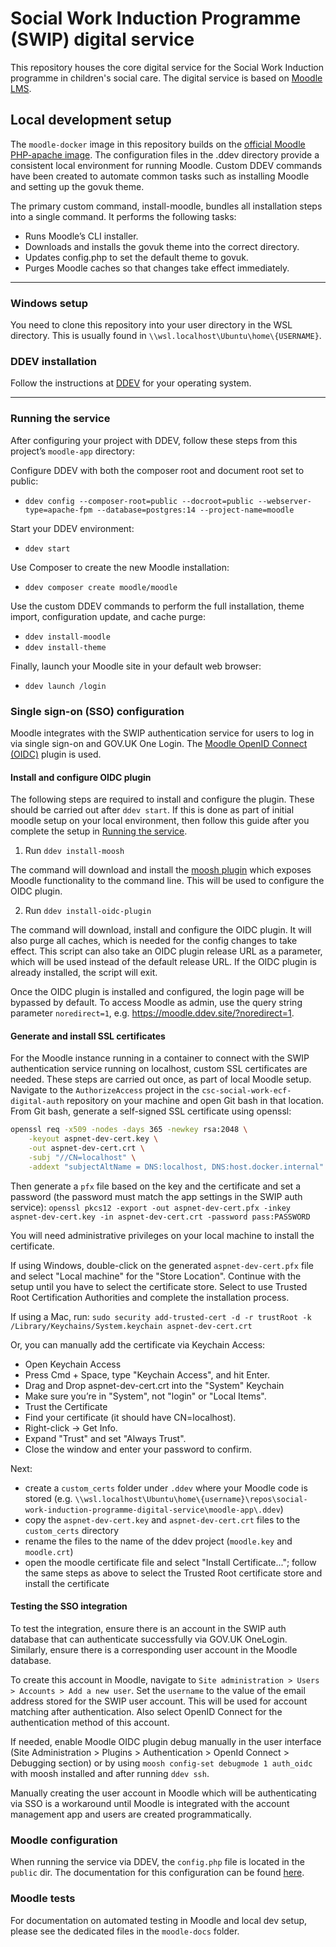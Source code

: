 # Social Work Induction Programme (SWIP) digital service

This repository houses the core digital service for the Social Work Induction programme in children's social care. The digital service is based on [Moodle LMS](https://moodle.org).

## Local development setup
The `moodle-docker` image in this repository builds on the [official Moodle PHP-apache image](https://github.com/moodlehq/moodle-php-apache). 
The configuration files in the .ddev directory provide a consistent local environment for running Moodle. Custom DDEV commands have been created to automate common tasks such as installing Moodle and setting up the govuk theme.

The primary custom command, install-moodle, bundles all installation steps into a single command. It performs the following tasks:

- Runs Moodle’s CLI installer.
- Downloads and installs the govuk theme into the correct directory.
- Updates config.php to set the default theme to govuk.
- Purges Moodle caches so that changes take effect immediately.
---
### Windows setup
You need to clone this repository into your user directory in the WSL directory. This is usually found in `\\wsl.localhost\Ubuntu\home\{USERNAME}`. 

### DDEV installation
Follow the instructions at [DDEV](https://ddev.readthedocs.io/en/stable/users/install/ddev-installation) for your operating system.

---
### Running the service
After configuring your project with DDEV, follow these steps from this project’s `moodle-app` directory:

Configure DDEV with both the composer root and document root set to public:

- `ddev config --composer-root=public --docroot=public --webserver-type=apache-fpm --database=postgres:14 --project-name=moodle`

Start your DDEV environment:

- `ddev start`

Use Composer to create the new Moodle installation:

- `ddev composer create moodle/moodle`

Use the custom DDEV commands to perform the full installation, theme import, configuration update, and cache purge:

- `ddev install-moodle`
- `ddev install-theme`

Finally, launch your Moodle site in your default web browser:

- `ddev launch /login`

### Single sign-on (SSO) configuration
Moodle integrates with the SWIP authentication service for users to log in via single sign-on and GOV.UK One Login. The [Moodle OpenID Connect (OIDC)](https://moodle.org/plugins/auth_oidc) plugin is used. 

#### Install and configure OIDC plugin

The following steps are required to install and configure the plugin. These should be carried out after `ddev start`. If this is done as part of initial moodle setup on your local environment, then follow this guide after you complete the setup in [Running the service](#running-the-service). 

1. Run `ddev install-moosh`

The command will download and install the [moosh plugin](https://moosh-online.com/) which exposes Moodle functionality to the command line. This will be used to configure the OIDC plugin.

2. Run `ddev install-oidc-plugin`

The command will download, install and configure the OIDC plugin. It will also purge all caches, which is needed for the config changes to take effect.
This script can also take an OIDC plugin release URL as a parameter, which will be used instead of the default release URL.
If the OIDC plugin is already installed, the script will exit.

Once the OIDC plugin is installed and configured, the login page will be bypassed by default. To access Moodle as admin, use the query string parameter `noredirect=1`, e.g. https://moodle.ddev.site/?noredirect=1.

#### Generate and install SSL certificates

For the Moodle instance running in a container to connect with the SWIP authentication service running on localhost, custom SSL certificates are needed. These steps are carried out once, as part of local Moodle setup.
Navigate to the `AuthorizeAccess` project in the `csc-social-work-ecf-digital-auth` repository on your machine and open Git bash in that location. From Git bash, generate a self-signed SSL certificate using openssl:

```sh
openssl req -x509 -nodes -days 365 -newkey rsa:2048 \
    -keyout aspnet-dev-cert.key \
    -out aspnet-dev-cert.crt \
    -subj "//CN=localhost" \
    -addext "subjectAltName = DNS:localhost, DNS:host.docker.internal"
```

Then generate a `pfx` file based on the key and the certificate  and set a password (the password must match the app settings in the SWIP auth service):
`openssl pkcs12 -export -out aspnet-dev-cert.pfx -inkey aspnet-dev-cert.key -in aspnet-dev-cert.crt -password pass:PASSWORD`

You will need administrative privileges on your local machine to install the certificate.

If using Windows, double-click on the generated `aspnet-dev-cert.pfx` file and select "Local machine" for the "Store Location". Continue with the setup until you have to select the certificate store. Select to use Trusted Root Certification Authorities and complete the installation process. 

If using a Mac, run:
`sudo security add-trusted-cert -d -r trustRoot -k /Library/Keychains/System.keychain aspnet-dev-cert.crt`

Or, you can manually add the certificate via Keychain Access:
- Open Keychain Access
- Press Cmd + Space, type "Keychain Access", and hit Enter.
- Drag and Drop aspnet-dev-cert.crt into the "System" Keychain
- Make sure you’re in "System", not "login" or "Local Items".
- Trust the Certificate
- Find your certificate (it should have CN=localhost).
- Right-click → Get Info.
- Expand "Trust" and set "Always Trust".
- Close the window and enter your password to confirm.

Next:
- create a `custom_certs` folder under `.ddev` where your Moodle code is stored (e.g. `\\wsl.localhost\Ubuntu\home\{username}\repos\social-work-induction-programme-digital-service\moodle-app\.ddev`) 
- copy the `aspnet-dev-cert.key` and `aspnet-dev-cert.crt` files to the `custom_certs` directory
- rename the files to the name of the ddev project (`moodle.key` and `moodle.crt`)
- open the moodle certificate file and select "Install Certificate..."; follow the same steps as above to select the Trusted Root certificate store and install the certificate

#### Testing the SSO integration
To test the integration, ensure there is an account in the SWIP auth database that can authenticate successfully via GOV.UK OneLogin. Similarly, ensure there is a corresponding user account in the Moodle database. 

To create this account in Moodle, navigate to `Site administration > Users > Accounts > Add a new user`. Set the `username` to the value of the email address stored for the SWIP user account. This will be used for account matching after authentication. Also select OpenID Connect for the authentication method of this account.

If needed, enable Moodle OIDC plugin debug manually in the user interface (Site Administration > Plugins > Authentication > OpenId Connect > Debugging section) or by using `moosh config-set debugmode 1 auth_oidc` with moosh installed and after running `ddev ssh`.

Manually creating the user account in Moodle which will be authenticating via SSO is a workaround until Moodle is integrated with the account management app and users are created programmatically. 

### Moodle configuration
When running the service via DDEV, the `config.php` file is located in the `public` dir. The documentation for this configuration can be found [here](https://docs.moodle.org/405/en/Configuration_file).

### Moodle tests
For documentation on automated testing in Moodle and local dev setup, please see the dedicated files in the `moodle-docs` folder.
